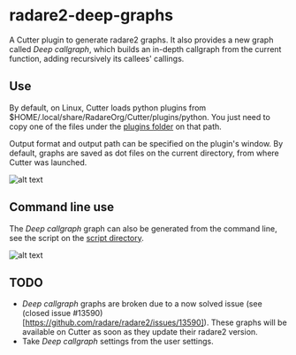 # radare2-deep-graphs
A Cutter plugin to generate radare2 graphs. It also provides a new graph called _Deep callgraph_, which builds an in-depth callgraph from the current function, adding recursively its callees' callings.

## Use
By default, on Linux, Cutter loads python plugins from $HOME/.local/share/RadareOrg/Cutter/plugins/python. You just need to copy one of the files under the [plugins folder](https://github.com/JavierYuste/radare2-deep-graphs/tree/master/plugin) on that path.

Output format and output path can be specified on the plugin's window. By default, graphs are saved as dot files on the current directory, from where Cutter was launched.

![alt text](https://github.com/JavierYuste/radare2-deep-graphs/blob/master/images/GridLayout.png "GridLayout")


## Command line use
The _Deep callgraph_ graph can also be generated from the command line, see the script on the [script directory](https://github.com/JavierYuste/radare2-deep-graphs/tree/master/script).

![alt text](https://github.com/JavierYuste/radare2-deep-graphs/blob/master/images/CommandLineUse.png "Command line script")

## TODO
- _Deep callgraph_ graphs are broken due to a now solved issue (see (closed issue #13590)[https://github.com/radare/radare2/issues/13590]). These graphs will be available on Cutter as soon as they update their radare2 version.
- Take _Deep callgraph_ settings from the user settings.
